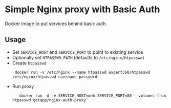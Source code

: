 # Simple Nginx proxy with Basic Auth

Docker image to put services behind basic auth. 

## Usage

* Set `SERVICE_HOST` and `SERVICE_PORT` to point to existing service
* Optionally set `HTPASSWD_PATH` (defaults to `/etc/nginx/htpasswd`)
* Create `htpasswd`
  ```
   docker run -v /etc/nginx --name htpasswd expert360/htpasswd /etc/nginx/htpasswd username password
  ```
* Run proxy
  ```
	 docker run -d -e SERVICE_HOST=web SERVICE_PORT=80 --volumes-from htpasswd getapp/nginx-auth-proxy`
  ```
